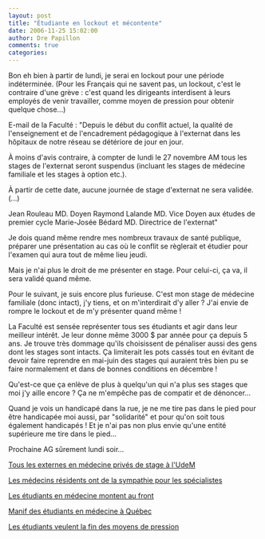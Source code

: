 ```yaml
---
layout: post
title: "Étudiante en lockout et mécontente"
date: 2006-11-25 15:02:00
author: Dre Papillon
comments: true
categories: 
---
```



Bon eh bien à partir de lundi, je serai en lockout pour une période indéterminée. (Pour les Français qui ne savent pas, un lockout, c'est le contraire d'une grève : c'est quand les dirigeants interdisent à leurs employés de venir travailler, comme moyen de pression pour obtenir quelque chose...)

E-mail de la Faculté : "Depuis le début du conflit actuel, la  qualité de l'enseignement et de l'encadrement pédagogique à l'externat dans les hôpitaux de notre réseau se détériore de jour en jour. 

À moins d'avis contraire, à compter de lundi le 27 novembre AM tous les stages de l'externat seront suspendus (incluant les stages de médecine familiale et les stages à option etc.).

À partir de cette date, aucune journée de stage d'externat ne sera validée.
(...)

Jean Rouleau MD.  Doyen
Raymond Lalande MD. Vice Doyen aux études de premier cycle
Marie-Josée Bédard MD. Directrice de l'externat"

Je dois quand même rendre mes nombreux travaux de santé publique, préparer une présentation au cas où le conflit se règlerait et étudier pour l'examen qui aura tout de même lieu jeudi.

Mais je n'ai plus le droit de me présenter en stage. Pour celui-ci, ça va, il sera validé quand même.

Pour le suivant, je suis encore plus furieuse. C'est mon stage de médecine familiale (donc intact), j'y tiens, et on m'interdirait d'y aller ? J'ai envie de rompre le lockout et de m'y présenter quand même !

La Faculté est sensée représenter tous ses étudiants et agir dans leur meilleur intérêt. Je leur donne même 3000 $ par année pour ça depuis 5 ans. Je trouve très dommage qu'ils choisissent de pénaliser aussi des gens dont les stages sont intacts. Ça limiterait les pots cassés tout en évitant de devoir faire reprendre en mai-juin des stages qui auraient très bien pu se faire normalement et dans de bonnes conditions en décembre !

Qu'est-ce que ça enlève de plus à quelqu'un qui n'a plus ses stages que moi j'y aille encore ? Ça ne m'empêche pas de compatir et de dénoncer...

Quand je vois un handicapé dans la rue, je ne me tire pas dans le pied pour être handicapée moi aussi, par "solidarité" et pour qu'on soit tous également handicapés ! Et je n'ai pas non plus envie qu'une entité supérieure me tire dans le pied...

Prochaine AG sûrement lundi soir...

[Tous les externes en médecine privés de stage à l'UdeM](http://www.cyberpresse.ca/article/20061125/CPACTUALITES/61125008/5032/CPACTUALITES)

[Les médecins résidents ont de la sympathie pour les spécialistes](http://www.cyberpresse.ca/article/20061124/CPACTUALITES/61124193/1019/CPACTUALITES)

[Les étudiants en médecine montent au front](http://www.cyberpresse.ca/article/20061122/CPSOLEIL/61122240/5293/CPSOLEIL)

[Manif des étudiants en médecine à Québec](http://www.cyberpresse.ca/article/20061122/CPACTUALITES/61122176/5094/CPACTUEL03)

[Les étudiants veulent la fin des moyens de pression](http://www.radio-canada.ca/regions/Quebec/2006/11/22/010-manif_etudiants.shtml)